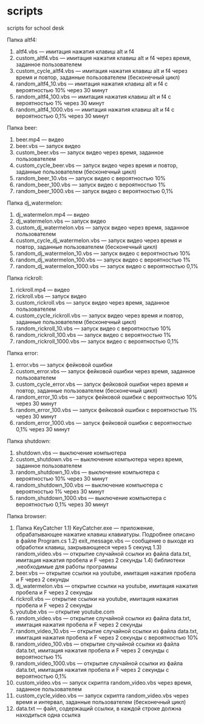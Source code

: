 # scripts
scripts for school desk

Папка altf4:
1) altf4.vbs — имитация нажатия клавиш alt и f4
2) custom_altf4.vbs — имитация нажатия клавиш alt и f4 через время, заданное пользователем
3) custom_cycle_altf4.vbs — имитация нажатия клавиш alt и f4 через время и повтор, заданные пользователем (бесконечный цикл)
4) random_altf4_10.vbs — имитация нажатия клавиш alt и f4 с вероятностью 10% через 30 минут
5) random_altf4_100.vbs — имитация нажатия клавиш alt и f4 с вероятностью 1% через 30 минут
6) random_altf4_1000.vbs — имитация нажатия клавиш alt и f4 с вероятностью 0,1% через 30 минут

Папка beer:
1) beer.mp4 — видео
2) beer.vbs — запуск видео
3) custom_beer.vbs — запуск видео через время, заданное пользователем
4) custom_cycle_beer.vbs — запуск видео через время и повтор, заданные пользователем (бесконечный цикл)
5) random_beer_10.vbs — запуск видео с вероятностью 10%
6) random_beer_100.vbs — запуск видео с вероятностью 1%
7) random_beer_1000.vbs — запуск видео с вероятностью 0,1%

Папка dj_watermelon:
1) dj_watermelon.mp4 — видео
2) dj_watermelon.vbs — запуск видео
3) custom_dj_watermelon.vbs — запуск видео через время, заданное пользователем
4) custom_cycle_dj_watermelon.vbs — запуск видео через время и повтор, заданные пользователем (бесконечный цикл)
5) random_dj_watermelon_10.vbs — запуск видео с вероятностью 10%
6) random_dj_watermelon_100.vbs — запуск видео с вероятностью 1%
7) random_dj_watermelon_1000.vbs — запуск видео с вероятностью 0,1%

Папка rickroll:
1) rickroll.mp4 — видео
2) rickroll.vbs — запуск видео
3) custom_rickroll.vbs — запуск видео через время, заданное пользователем
4) custom_cycle_rickroll.vbs — запуск видео через время и повтор, заданные пользователем (бесконечный цикл)
5) random_rickroll_10.vbs — запуск видео с вероятностью 10%
6) random_rickroll_100.vbs — запуск видео с вероятностью 1%
7) random_rickroll_1000.vbs — запуск видео с вероятностью 0,1%

Папка error:
1) error.vbs — запуск фейковой ошибки
2) custom_error.vbs — запуск фейковой ошибки через время, заданное пользователем
3) custom_cycle_error.vbs — запуск фейковой ошибки через время и повтор, заданные пользователем (бесконечный цикл)
4) random_error_10.vbs — запуск фейковой ошибки с вероятностью 10% через 30 минут
5) random_error_100.vbs — запуск фейковой ошибки с вероятностью 1% через 30 минут
6) random_error_1000.vbs — запуск фейковой ошибки с вероятностью 0,1% через 30 минут

Папка shutdown:
1) shutdown.vbs — выключение компьютера
2) custom_shutdown.vbs — выключение компьютера через время, заданное пользователем
3) random_shutdown_10.vbs — выключение компьютера с вероятностью 10% через 30 минут
4) random_shutdown_100.vbs — выключение компьютера с вероятностью 1% через 30 минут
5) random_shutdown_1000.vbs — выключение компьютера с вероятностью 0,1% через 30 минут

Папка browser:
1) Папка KeyCatcher
  1.1) KeyCatcher.exe — приложение, обрабатывающее нажатие клавиш клавиатуры. Подробнее описано в файле Program.cs
  1.2) exit_message.vbs — сообщение о выходе из обработки клавиш, закрывающееся через 5 секунд
  1.3) random_video.vbs — открытие случайной ссылки из файла data.txt, имитация нажатия пробела и F через 2 секунды
  1.4) библиотеки ,необходимые для работы программы
2) beer.vbs — открытие ссылки на youtube, имитация нажатия пробела и F через 2 секунды
3) dj_watermelon.vbs — открытие ссылки на youtube, имитация нажатия пробела и F через 2 секунды
4) rickroll.vbs — открытие ссылки на youtube, имитация нажатия пробела и F через 2 секунды
5) youtube.vbs — открытие youtube.com
6) random_video.vbs — открытие случайной ссылки из файла data.txt, имитация нажатия пробела и F через 2 секунды
7) random_video_10.vbs — открытие случайной ссылки из файла data.txt, имитация нажатия пробела и F через 2 секунды с вероятностью 10%
8) random_video_100.vbs — открытие случайной ссылки из файла data.txt, имитация нажатия пробела и F через 2 секунды с вероятностью 1%
9) random_video_1000.vbs — открытие случайной ссылки из файла data.txt, имитация нажатия пробела и F через 2 секунды с вероятностью 0,1%
10) custom_video.vbs — запуск скрипта random_video.vbs через время, заданное пользователем
11) custom_cycle_video.vbs — запуск скрипта random_video.vbs через время и интервал, заданные пользователем (бесконечный цикл)
12) data.txt — файл, содержащий ссылки, в каждой строке должна находиться одна ссылка
